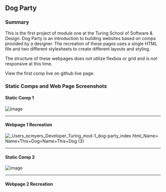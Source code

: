 ## Dog Party
### Summary

This is the first project of module one at the Turing School of Software & Design. Dog Party is an introduction to building 
websites based on comps provided by a designer. The recreation of these pages uses a single HTML file and two different stylesheets to create different layouts and styling.

The structure of these webpages does not utilize flexbox or grid and is not responsive at this time.

View the first comp live on github live page:

### Static Comps and Web Page Screenshots

#### Static Comp 1
![image](https://user-images.githubusercontent.com/47042400/60388385-471c6980-9aa0-11e9-8cd1-00b199c017d6.png)

---

#### Webpage 1 Recreation
![_Users_ecmyers_Developer_Turing_mod-1_dog-party_index html_Name= Name+This+Dog=Name+This+Dog (3)](https://user-images.githubusercontent.com/47042400/60390038-bab37c00-9a8a-11e9-83db-f5665c927ac0.png)

---

#### Static Comp 2
![image](https://user-images.githubusercontent.com/47042400/60388391-5f8c8400-9aa0-11e9-89c7-83f1393a7664.png)

---

#### Webpage 2 Recreation
